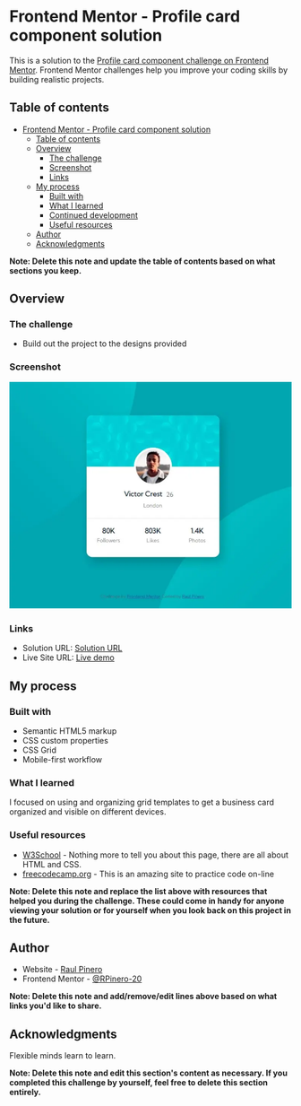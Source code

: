 # Frontend Mentor - Profile card component solution

This is a solution to the [Profile card component challenge on Frontend Mentor](https://www.frontendmentor.io/challenges/profile-card-component-cfArpWshJ). Frontend Mentor challenges help you improve your coding skills by building realistic projects.

## Table of contents

- [Frontend Mentor - Profile card component solution](#frontend-mentor---profile-card-component-solution)
  - [Table of contents](#table-of-contents)
  - [Overview](#overview)
    - [The challenge](#the-challenge)
    - [Screenshot](#screenshot)
    - [Links](#links)
  - [My process](#my-process)
    - [Built with](#built-with)
    - [What I learned](#what-i-learned)
    - [Continued development](#continued-development)
    - [Useful resources](#useful-resources)
  - [Author](#author)
  - [Acknowledgments](#acknowledgments)

**Note: Delete this note and update the table of contents based on what sections you keep.**

## Overview

### The challenge

- Build out the project to the designs provided

### Screenshot

![](./images/my-development.webp)

### Links

- Solution URL: [Solution URL](https://github.com/RPinero-20/profile-card-component-main.git)
- Live Site URL: [Live demo](https://profile-card-component-main-teal.vercel.app/)

## My process

### Built with

- Semantic HTML5 markup
- CSS custom properties
- CSS Grid
- Mobile-first workflow

### What I learned

I focused on using and organizing grid templates to get a business card organized and visible on different devices.

### Useful resources

- [W3School](https://w3schools.com/) - Nothing more to tell you about this page, there are all about HTML and CSS.
- [freecodecamp.org](https://www.freecodecamp.org/) - This is an amazing site to practice code on-line

**Note: Delete this note and replace the list above with resources that helped you during the challenge. These could come in handy for anyone viewing your solution or for yourself when you look back on this project in the future.**

## Author

- Website - [Raul Pinero](http://www.raulfix.tk)
- Frontend Mentor - [@RPinero-20](https://www.frontendmentor.io/profile/RPinero-20)

**Note: Delete this note and add/remove/edit lines above based on what links you'd like to share.**

## Acknowledgments

Flexible minds learn to learn.

**Note: Delete this note and edit this section's content as necessary. If you completed this challenge by yourself, feel free to delete this section entirely.**
